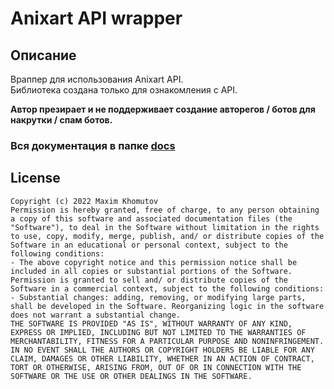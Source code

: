 # Anixart API wrapper
## Описание

Враппер для использования Anixart API.\
Библиотека создана только для ознакомления c API.

**Автор презирает и не поддерживает создание авторегов / ботов для накрутки / спам ботов.**

### Вся документация в папке [docs](./docs)

## License
```text
Copyright (c) 2022 Maxim Khomutov
Permission is hereby granted, free of charge, to any person obtaining a copy of this software and associated documentation files (the "Software"), to deal in the Software without limitation in the rights to use, copy, modify, merge, publish, and/ or distribute copies of the Software in an educational or personal context, subject to the following conditions:
- The above copyright notice and this permission notice shall be included in all copies or substantial portions of the Software.
Permission is granted to sell and/ or distribute copies of the Software in a commercial context, subject to the following conditions:
- Substantial changes: adding, removing, or modifying large parts, shall be developed in the Software. Reorganizing logic in the software does not warrant a substantial change.
THE SOFTWARE IS PROVIDED "AS IS", WITHOUT WARRANTY OF ANY KIND, EXPRESS OR IMPLIED, INCLUDING BUT NOT LIMITED TO THE WARRANTIES OF MERCHANTABILITY, FITNESS FOR A PARTICULAR PURPOSE AND NONINFRINGEMENT. IN NO EVENT SHALL THE AUTHORS OR COPYRIGHT HOLDERS BE LIABLE FOR ANY CLAIM, DAMAGES OR OTHER LIABILITY, WHETHER IN AN ACTION OF CONTRACT, TORT OR OTHERWISE, ARISING FROM, OUT OF OR IN CONNECTION WITH THE SOFTWARE OR THE USE OR OTHER DEALINGS IN THE SOFTWARE.
```
